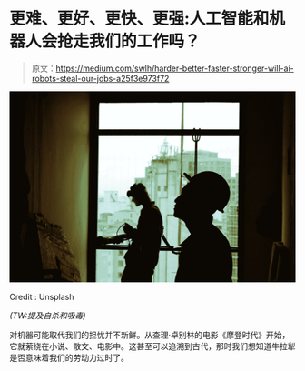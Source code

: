 # 更难、更好、更快、更强:人工智能和机器人会抢走我们的工作吗？

> 原文：<https://medium.com/swlh/harder-better-faster-stronger-will-ai-robots-steal-our-jobs-a25f3e973f72>

![](img/708fdc28def9367ec470af79d445561b.png)

Credit : Unsplash

*(TW:提及自杀和吸毒)*

对机器可能取代我们的担忧并不新鲜。从查理·卓别林的电影《摩登时代》开始，它就萦绕在小说、散文、电影中。这甚至可以追溯到古代，那时我们想知道牛拉犁是否意味着我们的劳动力过时了。